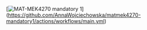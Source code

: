 [![MAT-MEK4270 mandatory 1](https://github.com/AnnaWojciechowska/matmek4270-mandatory1/actions/workflows/main.yml/badge.svg)]
(https://github.com/AnnaWojciechowska/matmek4270-mandatory1/actions/workflows/main.yml)
